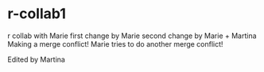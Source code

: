 # r-collab1
r collab with Marie
first change by Marie
second change by Marie + Martina
Making a merge conflict!
Marie tries to do another merge conflict!

Edited by Martina